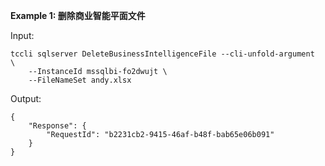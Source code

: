 **Example 1: 删除商业智能平面文件**



Input: 

```
tccli sqlserver DeleteBusinessIntelligenceFile --cli-unfold-argument  \
    --InstanceId mssqlbi-fo2dwujt \
    --FileNameSet andy.xlsx
```

Output: 
```
{
    "Response": {
        "RequestId": "b2231cb2-9415-46af-b48f-bab65e06b091"
    }
}
```

